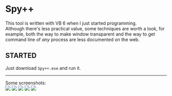 # Spy++

This tool is written with VB 6 when I just started programming.  
Although there's less practical value, some techniques are worth a look, for example, both the way to make window transparent and the way to get command line of *any* process are less documented on the web.  

## STARTED
Just download `Spy++.exe` and run it.

---
Some screenshots:  
![](https://raw.githubusercontent.com/cshuaimin/Spy-/master/screenshots/Spy%2B%2B_1.bmp)
![](https://raw.githubusercontent.com/cshuaimin/Spy-/master/screenshots/Spy%2B%2B_2.bmp)
![](https://raw.githubusercontent.com/cshuaimin/Spy-/master/screenshots/Spy%2B%2B_3.bmp)
![](https://raw.githubusercontent.com/cshuaimin/Spy-/master/screenshots/Spy%2B%2B_4.bmp)
![](https://raw.githubusercontent.com/cshuaimin/Spy-/master/screenshots/Spy%2B%2B_5.bmp)
